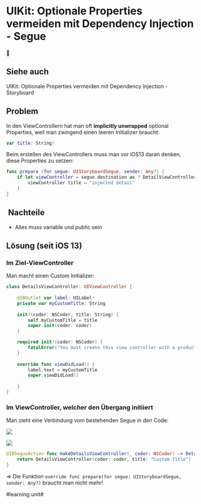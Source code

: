 # UIKit: Optionale Properties vermeiden mit Dependency Injection - Segue
💉

## Siehe auch

UIKit: Optionale Properties vermeiden mit Dependency Injection - Storyboard

## Problem

In den ViewControllern hat man oft **implicitly unwrapped** optional Properties, weil man zwingend einen leeren Initializer braucht:


```swift
var title: String!
```

Beim erstellen des ViewControllers muss man vor iOS13 daran denken, diese Properties zu setzen:

```swift
func prepare (for segue: UIStoryboardSegue, sender: Any?) {
	if let viewController = segue.destination as ? DetailViewController {
        viewController.title = "injected detail"
    }
}
```

##  Nachteile

- Alles muss variable und public sein


## Lösung (seit iOS 13)


### Im Ziel-ViewController

Man macht einen Custom Initializer:

```swift
class DetailsViewController: UIViewController {
    
    @IBOutlet var label: UILabel!
    private var myCustomTitle: String
    
    init?(coder: NSCoder, title: String) {
        self.myCustomTitle = title
        super.init(coder: coder)
    }

    required init?(coder: NSCoder) {
        fatalError("You must create this view controller with a product.")
    }
    
    override func viewDidLoad() {
        label.text = myCustomTitle
        super.viewDidLoad()
        
    }
}
```


### Im ViewController, welcher den Übergang initiiert


Man zieht eine Verbindung vom bestehenden Segue in den Code:

![][image-1]

![][image-2]

```swift
@IBSegueAction func makeDetailsViewController(_ coder: NSCoder) -> DetailsViewController? {
	return DetailsViewController(coder: coder, title: "Custom Title")
}
```


=\> Die Funktion `override func prepare(for segue: UIStoryboardSegue, sender: Any?)` braucht man nicht mehr!


[image-1]:	assets/Bildschirm%C2%ADfoto%202023-03-23%20um%2008.03.11.png
[image-2]:	assets/Bildschirm%C2%ADfoto%202023-03-23%20um%2008.07.21.png

#learning unit#